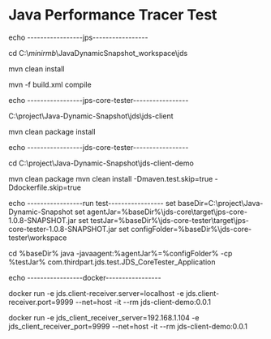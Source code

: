 # Java Performance Tracer Test

echo -----------------jps-----------------

cd C:\\_minirmb_\\JavaDynamicSnapshot_workspace\\jds

mvn clean install

mvn -f build.xml compile 

echo -----------------jps-core-tester-----------------

C:\project\Java-Dynamic-Snapshot\jds\jds-client

mvn clean package install 

 
echo -----------------jds-core-tester-----------------

cd C:\project\Java-Dynamic-Snapshot\jds-client-demo

mvn clean package 
mvn clean install -Dmaven.test.skip=true -Ddockerfile.skip=true


echo -----------------run test-----------------
set      baseDir=C:\project\Java-Dynamic-Snapshot
set     agentJar=%baseDir%\jds-core\target\jps-core-1.0.8-SNAPSHOT.jar
set      testJar=%baseDir%\jds-core-tester\target\jps-core-tester-1.0.8-SNAPSHOT.jar
set configFolder=%baseDir%\jds-core-tester\workspace

cd %baseDir%
java -javaagent:%agentJar%=%configFolder% -cp  %testJar% com.thirdpart.jds.test.JDS_CoreTester_Application


echo -----------------docker-----------------

docker run -e jds.client-receiver.server=localhost     -e jds.client-receiver.port=9999 --net=host -it --rm jds-client-demo:0.0.1

docker run -e jds_client_receiver_server=192.168.1.104 -e jds_client_receiver_port=9999 --net=host -it --rm jds-client-demo:0.0.1

